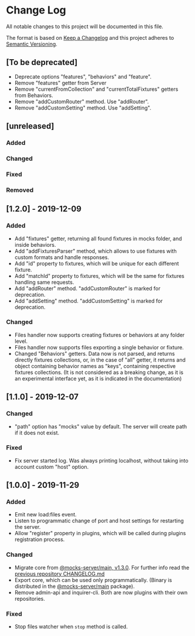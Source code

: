 # Change Log
All notable changes to this project will be documented in this file.

The format is based on [Keep a Changelog](http://keepachangelog.com/)
and this project adheres to [Semantic Versioning](http://semver.org/).

## [To be deprecated]
- Deprecate options "features", "behaviors" and "feature".
- Remove "features" getter from Server
- Remove "currentFromCollection" and "currentTotalFixtures" getters from Behaviors.
- Remove "addCustomRouter" method. Use "addRouter".
- Remove "addCustomSetting" method. Use "addSetting".

## [unreleased]
### Added
### Changed
### Fixed
### Removed

## [1.2.0] - 2019-12-09
### Added
- Add "fixtures" getter, returning all found fixtures in mocks folder, and inside behaviors.
- Add "addFixturesParser" method, which allows to use fixtures with custom formats and handle responses.
- Add "id" property to fixtures, which will be unique for each different fixture.
- Add "matchId" property to fixtures, which will be the same for fixtures handling same requests.
- Add "addRouter" method. "addCustomRouter" is marked for deprecation.
- Add "addSetting" method. "addCustomSetting" is marked for deprecation.

### Changed
- Files handler now supports creating fixtures or behaviors at any folder level.
- Files handler now supports files exporting a single behavior or fixture.
- Changed "Behaviors" getters. Data now is not parsed, and returns directly fixtures collections, or, in the case of "all" getter, it returns and object containing behavior names as "keys", containing respective fixtures collections. (It is not considered as a breaking change, as it is an experimental interface yet, as it is indicated in the documentation)

## [1.1.0] - 2019-12-07
### Changed
- "path" option has "mocks" value by default. The server will create path if it does not exist.

### Fixed
- Fix server started log. Was always printing localhost, without taking into account custom "host" option.

## [1.0.0] - 2019-11-29
### Added
- Emit new load:files event.
- Listen to programmatic change of port and host settings for restarting the server.
- Allow "register" property in plugins, which will be called during plugins registration process.

### Changed
- Migrate core from [@mocks-server/main, v1.3.0](https://github.com/mocks-server/main/releases/tag/v1.3.0). For further info read the [previous repository CHANGELOG.md](https://github.com/mocks-server/main/blob/v1.3.0/CHANGELOG.md#130---2019-11-17)
- Export core, which can be used only programmatically. (Binary is distributed in the [@mocks-server/main](https://github.com/mocks-server/main) package).
- Remove admin-api and inquirer-cli. Both are now plugins with their own repositories.

### Fixed
- Stop files watcher when `stop` method is called.

